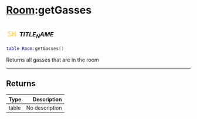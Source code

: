 # [Room](../room/README.md):getGasses

### <img src="../../.gitbook/assets/shared.png" width="32" height="32" /> $TITLE_NAME$

```lua
table Room:getGasses()
```

Returns all gasses that are in the room<br>

-----------------
## Returns

| Type   | Description |
| ------ | ----------: |
| table | No description |
